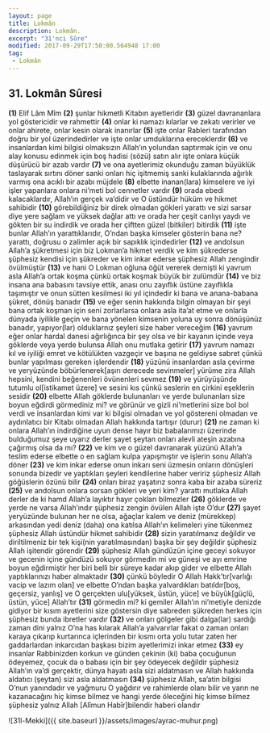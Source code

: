 ```yaml
---
layout: page
title: Lokmân
description: Lokmân.
excerpt: "31'nci Sûre"
modified: 2017-09-29T17:50:00.564948 17:00
tag: 
 - Lokmân
---
```


## 31. Lokmân Sûresi

**(1)** Elif Lâm Mîm
**(2)** şunlar hikmetli Kitabın ayetleridir
**(3)** güzel davrananlara yol göstericidir ve rahmettir
**(4)** onlar ki namazı kılarlar ve zekatı verirler ve onlar ahirete, onlar kesin olarak inanırlar
**(5)** işte onlar Rableri tarafından doğru bir yol üzerindedirler ve işte onlar umduklarına ereceklerdir
**(6)** ve insanlardan kimi bilgisi olmaksızın Allah’ın yolundan saptırmak için ve onu alay konusu edinmek için boş hadisi (sözü) satın alır işte onlara küçük düşürücü bir azab vardır 
**(7)** ve ona ayetlerimiz okunduğu zaman büyüklük taslayarak sırtını döner sanki onları hiç işitmemiş sanki kulaklarında ağırlık varmış ona acıklı bir azabı müjdele 
**(8)** elbette inanan(lara) kimselere ve iyi işler yapanlara onlara ni’meti bol cennetler vardır 
**(9)** orada ebedi kalacaklardır, Allah’ın gerçek va’didir ve O üstündür hüküm ve hikmet sahibidir
**(10)** görebildiğiniz bir direk olmadan gökleri yarattı ve sizi sarsar diye yere sağlam ve yüksek dağlar attı ve orada her çeşit canlıyı yaydı ve gökten bir su indirdik ve orada her çiftten güzel (bitkiler) bitirdik 
**(11)** işte bunlar Allah’ın yarattıklarıdır, O’ndan başka kimseler gösterin bana ne? yarattı, doğrusu o zalimler açık bir sapıklık içindedirler
**(12)** ve andolsun Allah’a şükretmesi için biz Lokman’a hikmet verdik ve kim şükrederse şüphesiz kendisi için şükreder ve kim inkar ederse şüphesiz Allah zengindir övülmüştür
**(13)** ve hani O Lokman oğluna öğüt vererek demişti ki yavrum asla Allah’a ortak koşma çünkü ortak koşmak büyük bir zulümdür
**(14)** ve biz insana ana babasını tavsiye ettik, anası onu zayıflık üstüne zayıflıkla taşımıştır ve onun sütten kesilmesi iki yıl içindedir ki bana ve anana-babana şükret, dönüş banadır
**(15)** ve eğer senin hakkında bilgin olmayan bir şeyi bana ortak koşman için seni zorlarlarsa onlara asla ita’at etme ve onlarla dünyada iyilikle geçin ve bana yönelen kimsenin yoluna uy sonra dönüşünüz banadır, yapıyor(lar) olduklarnız şeyleri size haber vereceğim 
**(16)** yavrum eğer onlar hardal danesi ağırlığınca bir şey olsa ve bir kayanın içinde veya göklerde veya yerde bulunsa Allah onu mutlaka getirir
**(17)** yavrum namazı kıl ve iyiliği emret ve kötülükten vazgeçir ve başına ne geldiyse sabret çünkü bunlar yapılması gereken işlerdendir
**(18)** yüzünü insanlardan asla çevirme ve yeryüzünde böbürlenerek[aşırı derecede sevinmeler] yürüme zira Allah hepsini, kendini beğenenleri övünenleri sevmez
**(19)** ve yürüyüşünde tutumlu ol[istikamet üzere] ve sesini kıs çünkü seslerin en çirkini eşeklerin sesidir 
**(20)** elbette Allah göklerde bulunanları ve yerde bulunanları size boyun eğdirdi görmediniz mi? ve görünür ve gizli ni’metlerini size bol bol verdi ve insanlardan kimi var ki bilgisi olmadan ve yol göstereni olmadan ve aydınlatıcı bir Kitabı olmadan Allah hakkında tartışır (durur) 
**(21)** ne zaman ki onlara Allah’ın indirdiğine uyun dense hayır biz babalarımızı üzerinde bulduğumuz şeye uyarız derler şayet şeytan onları alevli ateşin azabına çağırmış olsa da mı? 
**(22)** ve kim ve o güzel davranarak yüzünü Allah’a teslim ederse elbette o en sağlam kulpa yapışmıştır ve işlerin sonu Allah’a döner 
**(23)** ve kim inkar ederse onun inkarı seni üzmesin onların dönüşleri sonunda bizedir ve yaptıkları şeyleri kendilerine haber veririz şüphesiz Allah göğüslerin özünü bilir
**(24)** onları biraz yaşatırız sonra kaba bir azaba süreriz
**(25)** ve andolsun onlara sorsan gökleri ve yeri kim? yarattı mutlaka Allah derler de ki hamd Allah’a layıktır hayır çokları bilmezler
**(26)** göklerde ve yerde ne varsa Allah’ındır şüphesiz zengin övülen Allah işte O’dur
**(27)** şayet yeryüzünde bulunan her ne olsa, ağaçlar kalem ve deniz (mürekkep) arkasından yedi deniz (daha) ona katılsa Allah’ın kelimeleri yine tükenmez şüphesiz Allah üstündür hikmet sahibidir
**(28)** sizin yaratılmanız değildir ve diriltilmeniz bir tek kişi(nin yaratılmasından) başka bir şey değildir şüphesiz Allah işitendir görendir
**(29)** şüphesiz Allah gündüzün içine geceyi sokuyor ve gecenin içine gündüzü sokuyor görmedin mi ve güneşi ve ayı emrine boyun eğdirmiştir her biri belli bir süreye kadar akıp gider ve elbette Allah yaptıklarınızı haber almaktadır
**(30)** çünkü böyledir O Allah Hakk'tır[varlığı vacip ve lazım olan] ve elbette O’ndan başka yalvardıkları batıldır[boş, geçersiz, yanlış] ve O gerçekten ulu[yüksek, üstün, yüce] ve büyük[güçlü, üstün, yüce] Allah’tır
**(31)** görmedin mi? ki gemiler Allah’ın ni’metiyle denizde gidiyor bir kısım ayetlerini size göstersin diye sabreden şükreden herkes için şüphesiz bunda ibretler vardır 
**(32)** ve onları gölgeler gibi dalga(lar) sardığı zaman dini yalnız O’na has kılarak Allah’a yalvarırlar fakat o zaman onları karaya çıkarıp kurtarınca içlerinden bir kısmı orta yolu tutar zaten her gaddarlardan inkarcıdan başkası bizim ayetlerimizi inkar etmez
**(33)** ey insanlar Rabbinizden korkun ve günden çekinin (ki) baba çocuğunun ödeyemez, çocuk da o babası için bir şey ödeyecek değildir şüphesiz Allah’ın va’di gerçektir, dünya hayatı asla sizi aldatmasın ve Allah hakkında aldatıcı (şeytan) sizi asla aldatmasın
**(34)** şüphesiz Allah, sa’atin bilgisi O’nun yanındadır ve yağmuru O yağdırır ve rahimlerde olanı bilir ve yarın ne kazanacağını hiç kimse bilmez ve hangi yerde öleceğini hiç kimse bilmez şüphesiz yalnız Allah [Alîmun Habîr]bilendir haberi olandır

![31l-Mekki]({{ site.baseurl }}/assets/images/ayrac-muhur.png)
